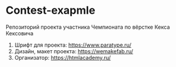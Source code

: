 # Contest-exapmle
Репозиторий проекта участника Чемпионата по вёрстке Кекса Кексовича

1. Шрифт для проекта: https://www.paratype.ru/
2. Дизайн, макет проекта: https://wemakefab.ru/
3. Организатор: https://htmlacademy.ru/
